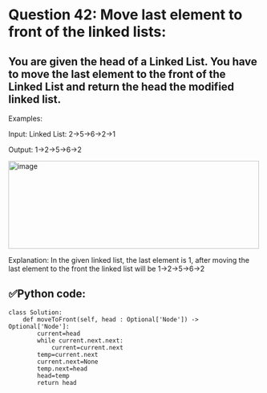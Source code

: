 # Question 42: Move last element to front of the linked lists:

## You are given the head of a Linked List. You have to move the last element to the front of the Linked List and return the head the modified linked list.

Examples:

Input: Linked List: 2->5->6->2->1

Output: 1->2->5->6->2

 <img width="500" height="175" alt="image" src="https://github.com/user-attachments/assets/b55e348a-a877-41bb-a7e2-2d4178c60d30" />

Explanation: In the given linked list, the last element is 1, after moving the last element to the front the linked list will be 1->2->5->6->2

## ✅Python code:

```
class Solution:
    def moveToFront(self, head : Optional['Node']) -> Optional['Node']:
        current=head
        while current.next.next:
            current=current.next
        temp=current.next
        current.next=None
        temp.next=head
        head=temp
        return head
```

